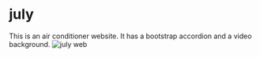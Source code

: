 # july

This is an air conditioner website. It has a bootstrap accordion and a video background.
![july web](/previa.png)
